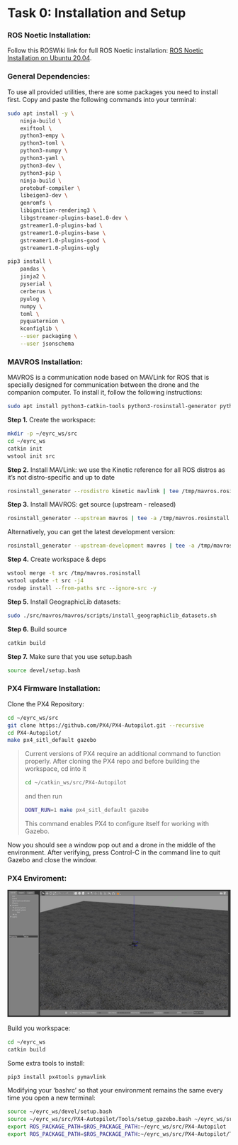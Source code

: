 # Task 0: Installation and Setup

### ROS Noetic Installation:
Follow this ROSWiki link for full ROS Noetic installation: [ROS Noetic Installation on Ubuntu 20.04](http://wiki.ros.org/noetic/Installation/Ubuntu).

### General Dependencies:
To use all provided utilities, there are some packages you need to install first. Copy and paste the following commands into your terminal:

```bash
sudo apt install -y \
	ninja-build \
	exiftool \
	python3-empy \
	python3-toml \
	python3-numpy \
	python3-yaml \
	python3-dev \
	python3-pip \
	ninja-build \
	protobuf-compiler \
	libeigen3-dev \
	genromfs \
    libignition-rendering3 \
    libgstreamer-plugins-base1.0-dev \
    gstreamer1.0-plugins-bad \
    gstreamer1.0-plugins-base \
    gstreamer1.0-plugins-good \
    gstreamer1.0-plugins-ugly
```

```bash
pip3 install \
	pandas \
	jinja2 \
	pyserial \
	cerberus \
	pyulog \
	numpy \
	toml \
	pyquaternion \
    kconfiglib \
    --user packaging \
    --user jsonschema
```

### MAVROS Installation:
MAVROS is a communication node based on MAVLink for ROS that is specially designed for communication between the drone and the companion computer. To install it, follow the following instructions:

```bash 
sudo apt install python3-catkin-tools python3-rosinstall-generator python3-osrf-pycommon -y 
```

**Step 1.** Create the workspace:
```bash
mkdir -p ~/eyrc_ws/src
cd ~/eyrc_ws
catkin init
wstool init src
```

**Step 2.** Install MAVLink: we use the Kinetic reference for all ROS distros as it’s not distro-specific and up to date
```bash
rosinstall_generator --rosdistro kinetic mavlink | tee /tmp/mavros.rosinstall
```

**Step 3.** Install MAVROS: get source (upstream - released)
```bash
rosinstall_generator --upstream mavros | tee -a /tmp/mavros.rosinstall
```
Alternatively, you can get the latest development version:
```bash
rosinstall_generator --upstream-development mavros | tee -a /tmp/mavros.rosinstall
```

**Step 4.** Create workspace & deps
```bash
wstool merge -t src /tmp/mavros.rosinstall
wstool update -t src -j4
rosdep install --from-paths src --ignore-src -y
```
**Step 5.** Install GeographicLib datasets:
```bash
sudo ./src/mavros/mavros/scripts/install_geographiclib_datasets.sh
```

**Step 6.** Build source
```bash
catkin build
```

**Step 7.** Make sure that you use setup.bash
```bash
source devel/setup.bash
```

### PX4 Firmware Installation:

Clone the PX4 Repository:
```bash
cd ~/eyrc_ws/src
git clone https://github.com/PX4/PX4-Autopilot.git --recursive
cd PX4-Autopilot/
make px4_sitl_default gazebo
```
>Current versions of PX4 require an additional command to function properly. After cloning the PX4 repo and before building the workspace, cd into it
>```bash
>cd ~/catkin_ws/src/PX4-Autopilot
>```
>and then run
>```bash
>DONT_RUN=1 make px4_sitl_default gazebo
>```
>This command enables PX4 to configure itself for working with Gazebo.

Now you should see a window pop out and a drone in the middle of the environment. After verifying, press Control-C in the command line to quit Gazebo and close the window.

### PX4 Enviroment:
![PX4 Environment](../assets/task_0/px4_setup.jpeg)

Build you workspace:
```bash
cd ~/eyrc_ws
catkin build
```
Some extra tools to install:

```bash
pip3 install px4tools pymavlink
```

Modifying your ‘bashrc’ so that your environment remains the same every time you open a new terminal:
```bash
source ~/eyrc_ws/devel/setup.bash
source ~/eyrc_ws/src/PX4-Autopilot/Tools/setup_gazebo.bash ~/eyrc_ws/src/PX4-Autopilot/ ~/eyrc_ws/src/PX4-Autopilot/build/px4_sitl_default
export ROS_PACKAGE_PATH=$ROS_PACKAGE_PATH:~/eyrc_ws/src/PX4-Autopilot
export ROS_PACKAGE_PATH=$ROS_PACKAGE_PATH:~/eyrc_ws/src/PX4-Autopilot/Tools/sitl_gazebo
```